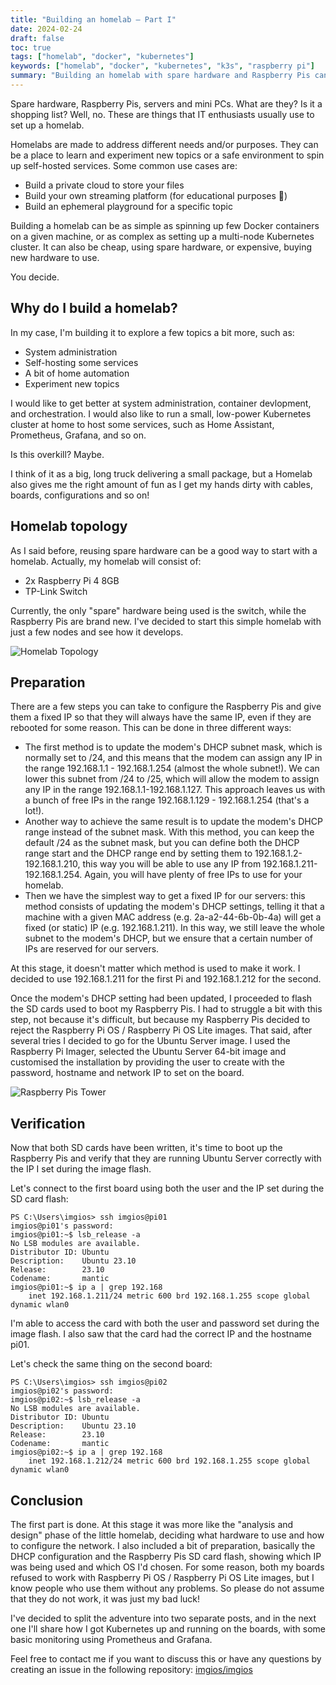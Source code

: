 ```yaml
---
title: "Building an homelab — Part I"
date: 2024-02-24
draft: false
toc: true
tags: ["homelab", "docker", "kubernetes"]
keywords: ["homelab", "docker", "kubernetes", "k3s", "raspberry pi"]
summary: "Building an homelab with spare hardware and Raspberry Pis can be funny as well as educational. This post covers a Kubernetes homelab built by using two Raspberry Pi 4 nodes."
---
```


Spare hardware, Raspberry Pis, servers and mini PCs. What are they? Is it a shopping list? Well, no. These are things that IT enthusiasts usually use to set up a homelab.

Homelabs are made to address different needs and/or purposes. They can be a place to learn and experiment new topics or a safe environment to spin up self-hosted services. Some common use cases are:
- Build a private cloud to store your files
- Build your own streaming platform (for educational purposes 👀)
- Build an ephemeral playground for a specific topic

Building a homelab can be as simple as spinning up few Docker containers on a given machine, or as complex as setting up a multi-node Kubernetes cluster. It can also be cheap, using spare hardware, or expensive, buying new hardware to use.

You decide.

## Why do I build a homelab?

In my case, I'm building it to explore a few topics a bit more, such as:
- System administration
- Self-hosting some services
- A bit of home automation
- Experiment new topics

I would like to get better at system administration, container devlopment, and orchestration. I would also like to run a small, low-power Kubernetes cluster at home to host some services, such as Home Assistant, Prometheus, Grafana, and so on.

Is this overkill? Maybe.

I think of it as a big, long truck delivering a small package, but a Homelab also gives me the right amount of fun as I get my hands dirty with cables, boards, configurations and so on!

## Homelab topology

As I said before, reusing spare hardware can be a good way to start with a homelab. Actually, my homelab will consist of:
- 2x Raspberry Pi 4 8GB
- TP-Link Switch

Currently, the only "spare" hardware being used is the switch, while the Raspberry Pis are brand new. I've decided to start this simple homelab with just a few nodes and see how it develops.

![Homelab Topology](images/simple-homelab-topology.png)

## Preparation

There are a few steps you can take to configure the Raspberry Pis and give them a fixed IP so that they will always have the same IP, even if they are rebooted for some reason. This can be done in three different ways:
- The first method is to update the modem's DHCP subnet mask, which is normally set to /24, and this means that the modem can assign any IP in the range 192.168.1.1 - 192.168.1.254 (almost the whole subnet!). We can lower this subnet from /24 to /25, which will allow the modem to assign any IP in the range 192.168.1.1-192.168.1.127. This approach leaves us with a bunch of free IPs in the range 192.168.1.129 - 192.168.1.254 (that's a lot!).
- Another way to achieve the same result is to update the modem's DHCP range instead of the subnet mask. With this method, you can keep the default /24 as the subnet mask, but you can define both the DHCP range start and the DHCP range end by setting them to 192.168.1.2-192.168.1.210, this way you will be able to use any IP from 192.168.1.211-192.168.1.254. Again, you will have plenty of free IPs to use for your homelab.
- Then we have the simplest way to get a fixed IP for our servers: this method consists of updating the modem's DHCP settings, telling it that a machine with a given MAC address (e.g. 2a-a2-44-6b-0b-4a) will get a fixed (or static) IP (e.g. 192.168.1.211). In this way, we still leave the whole subnet to the modem's DHCP, but we ensure that a certain number of IPs are reserved for our servers.

At this stage, it doesn't matter which method is used to make it work. I decided to use 192.168.1.211 for the first Pi and 192.168.1.212 for the second.

Once the modem's DHCP setting had been updated, I proceeded to flash the SD cards used to boot my Raspberry Pis. I had to struggle a bit with this step, not because it's difficult, but because my Raspberry Pis decided to reject the Raspberry Pi OS / Raspberry Pi OS Lite images. That said, after several tries I decided to go for the Ubuntu Server image. I used the Raspberry Pi Imager, selected the Ubuntu Server 64-bit image and customised the installation by providing the user to create with the password, hostname and network IP to set on the board.

![Raspberry Pis Tower](images/raspberry-tower.jpg)

## Verification

Now that both SD cards have been written, it's time to boot up the Raspberry Pis and verify that they are running Ubuntu Server correctly with the IP I set during the image flash.

Let's connect to the first board using both the user and the IP set during the SD card flash:

```shell
PS C:\Users\imgios> ssh imgios@pi01
imgios@pi01's password:
imgios@pi01:~$ lsb_release -a
No LSB modules are available.
Distributor ID: Ubuntu
Description:    Ubuntu 23.10
Release:        23.10
Codename:       mantic
imgios@pi01:~$ ip a | grep 192.168
    inet 192.168.1.211/24 metric 600 brd 192.168.1.255 scope global dynamic wlan0
```

I'm able to access the card with both the user and password set during the image flash. I also saw that the card had the correct IP and the hostname pi01.

Let's check the same thing on the second board:

```shell
PS C:\Users\imgios> ssh imgios@pi02
imgios@pi02's password:
imgios@pi02:~$ lsb_release -a
No LSB modules are available.
Distributor ID: Ubuntu
Description:    Ubuntu 23.10
Release:        23.10
Codename:       mantic
imgios@pi02:~$ ip a | grep 192.168
    inet 192.168.1.212/24 metric 600 brd 192.168.1.255 scope global dynamic wlan0
```

## Conclusion

The first part is done. At this stage it was more like the "analysis and design" phase of the little homelab, deciding what hardware to use and how to configure the network. I also included a bit of preparation, basically the DHCP configuration and the Raspberry Pis SD card flash, showing which IP was being used and which OS I'd chosen. For some reason, both my boards refused to work with Raspberry Pi OS / Raspberry Pi OS Lite images, but I know people who use them without any problems. So please do not assume that they do not work, it was just my bad luck!

I've decided to split the adventure into two separate posts, and in the next one I'll share how I got Kubernetes up and running on the boards, with some basic monitoring using Prometheus and Grafana.

Feel free to contact me if you want to discuss this or have any questions by creating an issue in the following repository: [imgios/imgios](https://github.com/imgios/imgios)